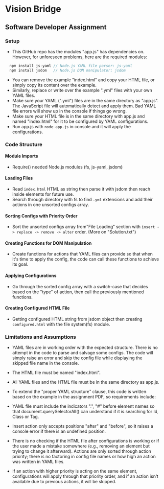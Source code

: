 # Vision Bridge

## Software Developer Assignment

### Setup

- This GitHub repo has the modules "app.js" has dependencies on. However, for unforeseen problems, here are the required modules:
```javascript
  npm install js-yaml // Node.js YAML file parser: js-yaml
  npm install jsdom   // Node.js DOM manipulator: jsdom
```

- You can remove the example "index.html" and copy your HTML file, or simply copy its content over the example.
- Similarly, replace or write over the example ".yml" files with your own YAML files.
- Make sure your YAML (".yml") files are in the same directory as "app.js". The JavaScript file will automatically detect and apply them. Bad YAML file errors will show up in the console if things go wrong.
- Make sure your HTML file is in the same directory with app.js and named "index.html" for it to be configured by YAML configurations.
- Run app.js with `node app.js` in console and it will apply the configurations.

### Code Structure

#### Module Imports
- Require() needed Node.js modules (fs, js-yaml, jsdom)

#### Loading Files
- Read `index.html` HTML as string then parse it with jsdom then reach inside elements for future use.
- Search through directory with fs to find `.yml` extensions and add their actions in one unsorted configs array.

#### Sorting Configs with Priority Order
- Sort the unsorted configs array from"File Loading" section with `insert -> replace -> remove -> alter` order. (More on "Solution.txt")

#### Creating Functions for DOM Manipulation
- Create functions for actions that YAML files can provide so that when it's time to apply the config, the code can call these functions to achieve its goal.

#### Applying Configurations
- Go through the sorted config array with a switch-case that decides based on the "type" of action, then call the previously mentioned functions.

#### Creating Configured HTML File
- Getting configured HTML string from jsdom object then creating `configured.html` with the file system(fs) module.

### Limitations and Assumptions
- YAML files are in working order with the expected structure. There is no attempt in the code to parse and salvage some configs. The code will simply raise an error and skip the config file while displaying the skipped file name in the console.
- The HTML file must be named "index.html".
- All YAML files and the HTML file must be in the same directory as app.js.
- To extend the "proper YAML structure" clause, this code is written based on the example in the assignment PDF, so requirements include:
- YAML file must include the indicators ".", "#" before element names so that document.querySelectorAll() can understand if it is searching for Id, Class or Tag.
- Insert action only accepts positions "after" and "before", so it raises a console error if there is an undefined position.

- There is no checking if the HTML file after configurations is working or if the user made a mistake somewhere (e.g., removing an element but trying to change it afterward). Actions are only sorted through action priority; there is no factoring in config file names or how high an action was written in YAML files.
- If an action with higher priority is acting on the same element, configurations will apply through that priority order, and if an action isn't available due to previous actions, it will be skipped.